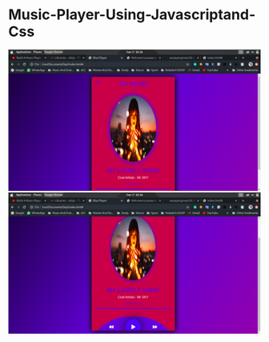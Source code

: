 # Music-Player-Using-Javascriptand-Css
<img src="https://github.com/sanjayengineer121/Music-Player-Using-Javascriptand-Css/blob/main/Screenshot%20from%202021-02-17%2002-38-13.png?raw=true">
<img src="https://github.com/sanjayengineer121/Music-Player-Using-Javascriptand-Css/blob/main/Screenshot%20from%202021-02-17%2002-38-16.png?raw=true">
